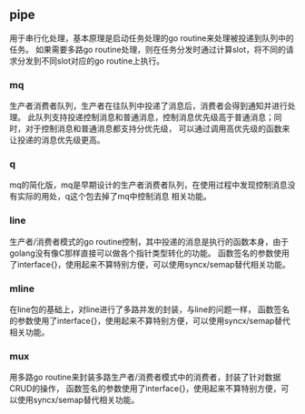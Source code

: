 ## pipe

用于串行化处理，基本原理是启动任务处理的go routine来处理被投递到队列中的任务。
如果需要多路go routine处理，则在任务分发时通过计算slot，将不同的请求分发到不同slot对应的go routine上执行。

### mq
生产者消费者队列，生产者在往队列中投递了消息后，消费者会得到通知并进行处理。
此队列支持投递控制消息和普通消息，控制消息优先级高于普通消息；同时，对于控制消息和普通消息都支持分优先级，
可以通过调用高优先级的函数来让投递的消息优先级更高。

### q
mq的简化版，mq是早期设计的生产者消费者队列，在使用过程中发现控制消息没有实际的用处，q这个包去掉了mq中控制消息
相关功能。

### line
生产者/消费者模式的go routine控制，其中投递的消息是执行的函数本身，由于golang没有像C那样直接可以做各个指针类型转化的功能。
函数签名的参数使用了interface{}，使用起来不算特别方便，可以使用syncx/semap替代相关功能。

### mline
在line包的基础上，对line进行了多路并发的封装，与line的问题一样，
函数签名的参数使用了interface{}，使用起来不算特别方便，可以使用syncx/semap替代相关功能。

### mux
用多路go routine来封装多路生产者/消费者模式中的消费者，封装了针对数据CRUD的操作，
函数签名的参数使用了interface{}，使用起来不算特别方便，可以使用syncx/semap替代相关功能。

